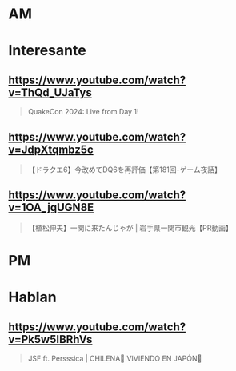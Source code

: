 # AM
# Interesante

## https://www.youtube.com/watch?v=ThQd_UJaTys

> QuakeCon 2024: Live from Day 1! 

## https://www.youtube.com/watch?v=JdpXtqmbz5c

> 【ドラクエ6】今改めてDQ6を再評価【第181回-ゲーム夜話】 

## https://www.youtube.com/watch?v=1OA_jqUGN8E

> 【植松伸夫】一関に来たんじゃが | 岩手県一関市観光【PR動画】 

# PM
# Hablan

## https://www.youtube.com/watch?v=Pk5w5IBRhVs

> JSF ft. Persssica | CHILENA🗿 VIVIENDO EN JAPÓN🎐 
